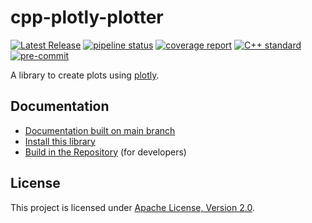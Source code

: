 # cpp-plotly-plotter

[![Latest Release](https://gitlab.com/MusicScience37Projects/utility-libraries/cpp-plotly-plotter/-/badges/release.svg)](https://gitlab.com/MusicScience37Projects/utility-libraries/cpp-plotly-plotter/-/releases)
[![pipeline status](https://gitlab.com/MusicScience37Projects/utility-libraries/cpp-plotly-plotter/badges/main/pipeline.svg)](https://gitlab.com/MusicScience37Projects/utility-libraries/cpp-plotly-plotter/-/commits/main)
[![coverage report](https://gitlab.com/MusicScience37Projects/utility-libraries/cpp-plotly-plotter/badges/main/coverage.svg)](https://cpp-plotly-plotter-332fca.gitlab.io/coverage/)
[![C++ standard](https://img.shields.io/badge/standard-C%2B%2B17-blue?logo=c%2B%2B)](https://en.cppreference.com/w/cpp/compiler_support/17)
[![pre-commit](https://img.shields.io/badge/pre--commit-enabled-brightgreen?logo=pre-commit&logoColor=white)](https://github.com/pre-commit/pre-commit)

A library to create plots using [plotly](https://plotly.com/).

## Documentation

- [Documentation built on main branch](https://cpp-plotly-plotter-332fca.gitlab.io/)
- [Install this library](doc/sphinx/src/install.md)
- [Build in the Repository](doc/sphinx/src/how_to_build_in_repository.md) (for developers)

## License

This project is licensed under [Apache License, Version 2.0](https://www.apache.org/licenses/LICENSE-2.0).
